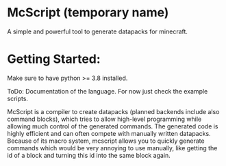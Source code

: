 # McScript (temporary name)


A simple and powerful tool to generate datapacks for minecraft.

Getting Started:
================

Make sure to have python >= 3.8 installed.

ToDo: Documentation of the language. For now just check the example scripts.

McScript is a compiler to create datapacks (planned backends include also command blocks), which tries to allow high-level programming while allowing much control of the generated commands. The generated code is highly efficient and can often compete with manually written datapacks. Because of its macro system, mcscript allows you to quickly generate commands which would be very annoying to use manually, like getting the id of a block and turning this id into the same block again.
